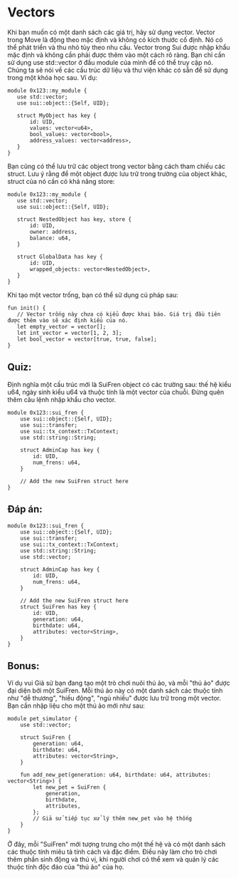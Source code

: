 # Vectors
Khi bạn muốn có một danh sách các giá trị, hãy sử dụng vector. Vector trong Move là động theo mặc định và không có kích thước cố định. Nó có thể phát triển và thu nhỏ tùy theo nhu cầu. Vector trong Sui được nhập khẩu mặc định và không cần phải được thêm vào một cách rõ ràng. Bạn chỉ cần sử dụng use std::vector ở đầu module của mình để có thể truy cập nó. Chúng ta sẽ nói về các cấu trúc dữ liệu và thư viện khác có sẵn để sử dụng trong một khóa học sau. Ví dụ:

```move
module 0x123::my_module {
   use std::vector;
   use sui::object::{Self, UID};

   struct MyObject has key {
       id: UID,
       values: vector<u64>,
       bool_values: vector<bool>,
       address_values: vector<address>,
   }
}
```

Bạn cũng có thể lưu trữ các object trong vector bằng cách tham chiếu các struct. Lưu ý rằng để một object được lưu trữ trong trường của object khác, struct của nó cần có khả năng store:

```move
module 0x123::my_module {
   use std::vector;
   use sui::object::{Self, UID};

   struct NestedObject has key, store {
       id: UID,
       owner: address,
       balance: u64,
   }

   struct GlobalData has key {
       id: UID,
       wrapped_objects: vector<NestedObject>,
   }
}
```

Khi tạo một vector trống, bạn có thể sử dụng cú pháp sau:

```
fun init() {
   // Vector trống này chưa có kiểu được khai báo. Giá trị đầu tiên được thêm vào sẽ xác định kiểu của nó.
   let empty_vector = vector[];
   let int_vector = vector[1, 2, 3];
   let bool_vector = vector[true, true, false];
}

```

## Quiz:

Định nghĩa một cấu trúc mới là SuiFren object có các trường sau: thế hệ kiểu u64, ngày sinh kiểu u64 và thuộc tính là một vector của chuỗi. Đừng quên thêm câu lệnh nhập khẩu cho vector.

```move
module 0x123::sui_fren {
    use sui::object::{Self, UID};
    use sui::transfer;
    use sui::tx_context::TxContext;
    use std::string::String;
    
    struct AdminCap has key {
        id: UID,
        num_frens: u64,
    }
    
    // Add the new SuiFren struct here
}
```

## Đáp án:
```move
module 0x123::sui_fren {
    use sui::object::{Self, UID};
    use sui::transfer;
    use sui::tx_context::TxContext;
    use std::string::String;
    use std::vector;
    
    struct AdminCap has key {
        id: UID,
        num_frens: u64,
    }
    
    // Add the new SuiFren struct here
    struct SuiFren has key {
        id: UID,
        generation: u64,
        birthdate: u64,
        attributes: vector<String>,
    }
}
```

## Bonus:
Ví dụ vui
Giả sử bạn đang tạo một trò chơi nuôi thú ảo, và mỗi "thú ảo" được đại diện bởi một SuiFren. Mỗi thú ảo này có một danh sách các thuộc tính như "dễ thương", "hiếu động", "ngủ nhiều" được lưu trữ trong một vector. Bạn cần nhập liệu cho một thú ảo mới như sau:

```move
module pet_simulator {
    use std::vector;

    struct SuiFren {
        generation: u64,
        birthdate: u64,
        attributes: vector<String>,
    }

    fun add_new_pet(generation: u64, birthdate: u64, attributes: vector<String>) {
        let new_pet = SuiFren {
            generation,
            birthdate,
            attributes,
        };
        // Giả sử tiếp tục xử lý thêm new_pet vào hệ thống
    }
}
```

Ở đây, mỗi "SuiFren" mới tượng trưng cho một thế hệ và có một danh sách các thuộc tính miêu tả tính cách và đặc điểm. Điều này làm cho trò chơi thêm phần sinh động và thú vị, khi người chơi có thể xem và quản lý các thuộc tính độc đáo của "thú ảo" của họ.